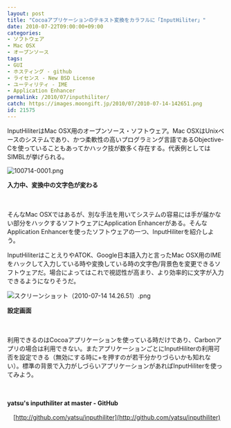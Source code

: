 ```yaml
---
layout: post
title: "Cocoaアプリケーションのテキスト変換をカラフルに「InputHiliter」"
date: 2010-07-22T09:00:00+09:00
categories:
- ソフトウェア
- Mac OSX
- オープンソース
tags: 
- GUI
- ホスティング - github
- ライセンス - New BSD License
- ユーティリティ - IME
- Application Enhancer
permalink: /2010/07/inputhiliter/
catch: https://images.moongift.jp/2010/07/2010-07-14-142651.png
id: 21575
---
```

InputHiliterはMac OSX用のオープンソース・ソフトウェア。Mac OSXはUnixベースのシステムであり、かつ柔軟性の高いプログラミング言語であるObjective-Cを使っていることもあってかハック技が数多く存在する。代表例としてはSIMBLが挙げられる。

  

![100714-0001.png](https://images.moongift.jp/2010/07/100714-0001.png)  
  
**入力中、変換中の文字色が変わる**

  

　

  

そんなMac OSXではあるが、別な手法を用いてシステムの容易には手が届かない部分をハックするソフトウェアにApplication Enhancerがある。そんなApplication Enhancerを使ったソフトウェアの一つ、InputHiliterを紹介しよう。

  
<!--more-->

InputHiliterはことえりやATOK、Google日本語入力と言ったMac OSX用のIMEをハックして入力している時や変換している時の文字色/背景色を変更できるソフトウェアだ。場合によってはこれで視認性が高まり、より効率的に文字が入力できるようになりそうだ。

  

![スクリーンショット（2010-07-14 14.26.51）.png](https://images.moongift.jp/2010/07/2010-07-14-142651.png)  
  
**設定画面**

  

　

  

利用できるのはCocoaアプリケーションを使っている時だけであり、Carbonアプリの場合は利用できない。またアプリケーションごとにInputHiliterの利用可否を設定できる（無効にする時に+を押すのが若干分かりづらいかも知れない）。標準の背景で入力がしづらいアプリケーションがあればInputHiliterを使ってみよう。

  

　

  

**yatsu's inputhiliter at master - GitHub**  
  
　[http://github.com/yatsu/inputhiliter](http://github.com/yatsu/inputhiliter)

  
